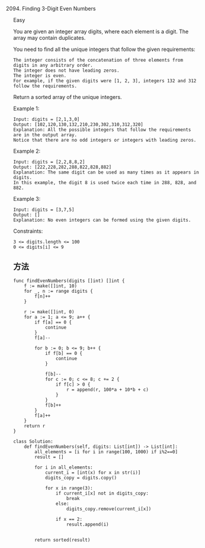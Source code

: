 2094. Finding 3-Digit Even Numbers


Easy


You are given an integer array digits, where each element is a digit. The array may contain duplicates.

You need to find all the unique integers that follow the given requirements:

```
The integer consists of the concatenation of three elements from digits in any arbitrary order.
The integer does not have leading zeros.
The integer is even.
For example, if the given digits were [1, 2, 3], integers 132 and 312 follow the requirements.
```

Return a sorted array of the unique integers.

 

Example 1:

```
Input: digits = [2,1,3,0]
Output: [102,120,130,132,210,230,302,310,312,320]
Explanation: All the possible integers that follow the requirements are in the output array. 
Notice that there are no odd integers or integers with leading zeros.
```

Example 2:

```
Input: digits = [2,2,8,8,2]
Output: [222,228,282,288,822,828,882]
Explanation: The same digit can be used as many times as it appears in digits. 
In this example, the digit 8 is used twice each time in 288, 828, and 882. 
```

Example 3:

```
Input: digits = [3,7,5]
Output: []
Explanation: No even integers can be formed using the given digits.
```

Constraints:

```
3 <= digits.length <= 100
0 <= digits[i] <= 9
```


## 方法


```
func findEvenNumbers(digits []int) []int {
    f := make([]int, 10)
    for _, n := range digits {
        f[n]++
    }
    
    r := make([]int, 0)
    for a := 1; a <= 9; a++ {
        if f[a] == 0 {
            continue
        }
        f[a]--
        
        for b := 0; b <= 9; b++ {
            if f[b] == 0 {
                continue
            }
            
            f[b]--
            for c := 0; c <= 8; c += 2 {
                if f[c] > 0 {
                    r = append(r, 100*a + 10*b + c)
                }
            }
            f[b]++
        }
        f[a]++
    }
    return r
}
```


```
class Solution:
    def findEvenNumbers(self, digits: List[int]) -> List[int]:
        all_elements = [i for i in range(100, 1000) if i%2==0]
        result = []
        
        for i in all_elements:
            current_i = [int(x) for x in str(i)]
            digits_copy = digits.copy()
            
            for x in range(3):
                if current_i[x] not in digits_copy:
                    break
                else:
                    digits_copy.remove(current_i[x])
                    
                if x == 2:
                    result.append(i) 
        
        
        return sorted(result)

```
